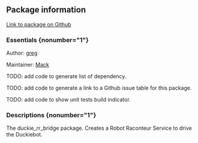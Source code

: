 <div id='duckie_rr_bridge-autogenerated' markdown='1'>


<!-- do not edit this file, autogenerated -->

## Package information 

[Link to package on Github](github:org=duckietown,repo=Software,path=80-to-sort/duckie_rr_bridge,branch=andrea-config)

### Essentials {nonumber="1"}

Author: [greg](mailto:gsgrebe@gmail.com)

Maintainer: [Mack](mailto:mack@duckietown.org)

TODO: add code to generate list of dependency.

TODO: add code to generate a link to a Github issue table for this package.

TODO: add code to show unit tests build indicator.

### Descriptions {nonumber="1"}

The duckie_rr_bridge package. Creates a Robot Raconteur Service to drive the Duckiebot.



</div>

